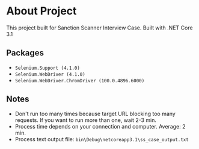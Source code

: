 # About Project

This project built for Sanction Scanner Interview Case. Built with .NET Core 3.1

## Packages

- `Selenium.Support (4.1.0)`
- `Selenium.WebDriver (4.1.0)`
- `Selenium.WebDriver.ChromDriver (100.0.4896.6000)`

## Notes

- Don't run too many times because target URL blocking too many requests. If you want to run more than one, wait 2-3 min.
- Process time depends on your connection and computer. Average: 2 min.
- Process text output file: `bin\Debug\netcoreapp3.1\ss_case_output.txt`